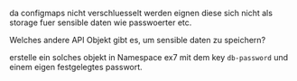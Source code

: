 da configmaps nicht verschluesselt werden eignen diese sich nicht als storage fuer sensible daten wie passwoerter etc.

Welches andere API Objekt gibt es, um sensible daten zu speichern?

erstelle ein solches objekt in Namespace ex7 mit dem key `db-password` und einem eigen festgelegtes passwort.